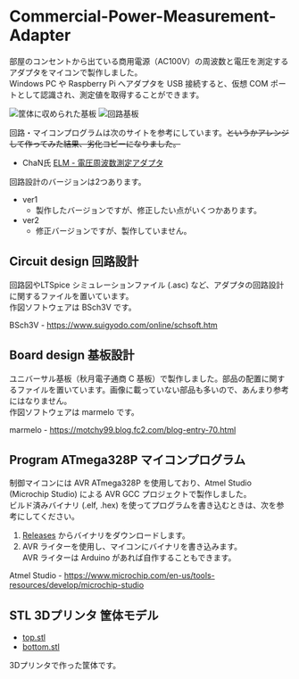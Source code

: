 # Commercial-Power-Measurement-Adapter

部屋のコンセントから出ている商用電源（AC100V）の周波数と電圧を測定するアダプタをマイコンで製作しました。  
Windows PC や Raspberry Pi へアダプタを USB 接続すると、仮想 COM ポートとして認識され、測定値を取得することができます。

![筐体に収められた基板](./img/P5040030.JPG)
![回路基板](./img/P5040013.JPG)

回路・マイコンプログラムは次のサイトを参考にしています。~~というかアレンジして作ってみた結果、劣化コピーになりました。~~  
* ChaN氏 [ELM - 電圧周波数測定アダプタ](http://elm-chan.org/works/lvfm/report_j.html)

回路設計のバージョンは2つあります。

* ver1
  * 製作したバージョンですが、修正したい点がいくつかあります。
* ver2
  * 修正バージョンですが、製作していません。

## Circuit design 回路設計 

回路図やLTSpice シミュレーションファイル (.asc) など、アダプタの回路設計に関するファイルを置いています。  
作図ソフトウェアは BSch3V です。

BSch3V - https://www.suigyodo.com/online/schsoft.htm

## Board design 基板設計

ユニバーサル基板（秋月電子通商 C 基板）で製作しました。部品の配置に関するファイルを置いています。画像に載っていない部品も多いので、あんまり参考にはなりません。  
作図ソフトウェアは marmelo です。

marmelo - https://motchy99.blog.fc2.com/blog-entry-70.html

## Program ATmega328P マイコンプログラム

制御マイコンには AVR ATmega328P を使用しており、Atmel Studio (Microchip Studio) による AVR GCC プロジェクトで製作しました。  
ビルド済みバイナリ (.elf, .hex) を使ってプログラムを書き込むときは、次を参考にしてください。

1. [Releases](https://github.com/BerandaMegane/Commercial-Power-Measurement-Adapter/releases) からバイナリをダウンロードします。
1. AVR ライターを使用し、マイコンにバイナリを書き込みます。  
AVR ライターは Arduino があれば自作することもできます。

Atmel Studio - https://www.microchip.com/en-us/tools-resources/develop/microchip-studio

## STL 3Dプリンタ 筐体モデル

* [top.stl](./STL/top.stl)
* [bottom.stl](./STL/bottom.stl)

3Dプリンタで作った筐体です。
